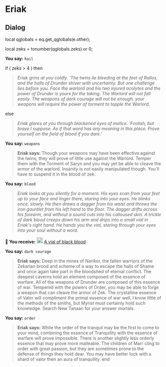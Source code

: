 # Eriak
## Dialog

local qglobals = eq.get_qglobals(e.other);

local zeks = tonumber(qglobals.zeks) or 0;


**You say:** `hail`




if ( zeks > 4 ) then



>*Eriak grins at you coldly. 'The twins lie bleeding at the feet of Rallos, and the halls of Drunder shiver with uncertainty. But one challenge lies before you. Face the warlord and his two injured acolytes and the power of Drunder is yours for the taking. The Warlord will not fall easily.  The weapons of dark courage will not be enough, your weapons will require the power of torment to topple the Warlord.*


else



>*Eriak glares at you through blackened eyes of malice. 'Foolish, but brave I suppose. As if that word has any meaning in this place.  Prove yourself on the field of blood if you dare.'*





**You say:** `weapons`



>**Eriak says:** Though your weapons may have been effective against the twins, they will prove of little use against the Warlord.  Temper them with the Torment of Saryn and you may yet be able to cleave the armor of the warlord.  Insanity is not easily manipulated though.  You'll have to suspend it in the blood of zek.


**You say:** `blood`



>*Eriak looks at you silently for a moment.  His eyes scan from your feet up to your face and linger there, staring into your eyes.  He blinks once, slowly. He then draws a dagger from his waist and throws the iron gauntlet from his left hand to the floor.  The dagger drifts across his forearm, and without a sound cuts into his calloused skin.  A trickle of dark blood creeps down his arm and drips into a small vial in Eriak's right hand.  He hands you the vial, staring through your eyes into your soul without a word.*


 &#127873; **You receive:**  <img style="background:url(/static/icons/blank_slot.gif);width:20px;height:20px;" src="/static/icons/item_698.png" alt="" /> <a
                                href="/item/28592" data-url="28592" class="tooltip-link link">A vial of black blood</a>




**You say:** `dark courage`



>**Eriak says:** Deep in the mines of Narikor, the fallen warriors of the Zekarian brood and scheme of a way to escape the halls of Shame and once again take part in the bloodshed of eternal conflict.  The deepest caverns hold an element composed of the essence of warfare.  All of the weapons of Drunder are composed of this essence of war.  Tempered with the powers of Order, you may be able to forge a weapon that can cleave the armor of Zek.  The crystalline essence of Valor will compliment the primal essence of war well.  I know little of the methods of the smiths, but Myrist must certainly hold such knowledge.  Search New Tanaan for your answer mortals.


**You say:** `order`



>**Eriak says:** While the order of the tranquil may be the first to come to your mind, combining the essence of Tranquility with the essence of warfare will prove impossible.  There is another slightly less orderly essence that may prove more malleable.  The children of Marr cling to order with great passion, but they are sometimes prone to the defense of things they hold dear.  You may have better luck with a shard of valor then an aura of tranquility.
end
